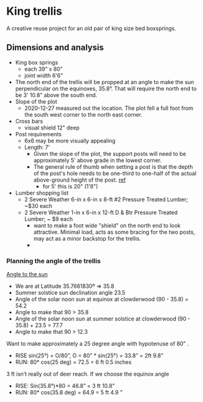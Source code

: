 # King trellis

A creative reuse project for an old pair of king size bed boxsprings.

## Dimensions and analysis

- King box springs
  - each  39” x 80”
  - joint width 6'6"
- The north end of the trellis will be propped at an angle to make the sun perpendicular on the equinoxes, 35.8°. That will require the north end to be 3' 10.8” above the south end.  
- Slope of the plot
  - 2020-12-27 measured out the location. The plot fell a full foot from the south west corner to the north east corner.
- Cross bars
  - visual shield 12" deep
- Post requirements
  - 6x6 may be more visually appealing
  - Length: 7'
    - Given the slope of the plot, the support posts will need to be approximately 5' above grade in the lowest corner.
    - The general rule of thumb when setting a post is that the depth of the post's hole needs to be one-third to one-half of the actual above-ground height of the post. [ref](https://www.hgtv.com/outdoors/landscaping-and-hardscaping/how-deep-should-dig-fence-posts) 
      - for 5' this is 20" (1'8") 
- Lumber shopping list
  - 2 Severe Weather 6-in x 6-in x 8-ft #2 Pressure Treated Lumber; ~$30 each
  - 2 Severe Weather 1-in x 6-in x 12-ft D & Btr Pressure Treated Lumber; ~ $9 each
    - want to make a foot wide "shield" on the north end to look attractive. Minimal load, acts as some bracing for the two posts, may act as a minor backstop for the trellis.
    - 


### Planning the angle of the trellis

[Angle to the sun](http://mypages.iit.edu/~maslanka/SolarGeo.pdf)

* We are at Latitude 35.7661830º  =>  35.8 
* Summer solstice sun declination angle 23.5 
* Angle of the solar noon sun at equinox at clowderwood (90 - 35.8)  =  54.2
* Angle to make that 90  > 35.8
* Angle of the solar noon sun at summer solstice at clowderwood (90 - 35.8) + 23.5   =  77.7 
* Angle to make that 90  > 12.3

Want to make approximately a 25 degree angle with hypotenuse of 80” .

- RISE sin(25°) = O/80”, O = 80” * sin(25°) = 33.8” = 2ft  9.8”
- RUN: 80* cos(25 deg) = 72.5 = 6 ft 0.5 inches

3 ft isn’t really out of deer reach. If we choose the equinox angle

- RISE: Sin(35.8°)*80 = 46.8” = 3 ft 10.8” 
- RUN: 80* cos(35.8 deg) = 64.9 = 5 ft 4.9 "
